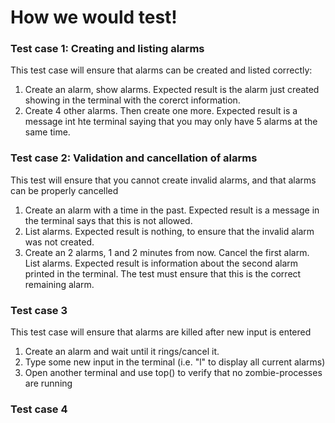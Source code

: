 # How we would test!

### **Test case 1: Creating and listing alarms** 
<p>This test case will ensure that alarms can be created and listed correctly:<br></p>

1. Create an alarm, show alarms. Expected result is the alarm just created showing in the terminal with the corerct information. 
2. Create 4 other alarms. Then create one more. Expected result  is a message int hte terminal saying that you may only have 5 alarms at the same time.


### **Test case 2: Validation and cancellation of alarms**
<p>This test will ensure that you cannot create invalid alarms, and that alarms can be properly cancelled</p>

1. Create an alarm with a time in the past. Expected result is a message in the terminal says that this is not allowed.
2. List alarms. Expected result is nothing, to ensure that the invalid alarm was not created.
3. Create an 2 alarms, 1 and 2 minutes from now. Cancel the first alarm. List alarms. Expected result is information about the second alarm printed in the terminal. The test must ensure that this is the correct remaining alarm.

### Test case 3
<p>This test case will ensure that alarms are killed after new input is entered</p>

1. Create an alarm and wait until it rings/cancel it.
2. Type some new input in the terminal (i.e. "l" to display all current alarms)
3. Open another terminal and use top() to verify that no zombie-processes are running
### Test case 4
